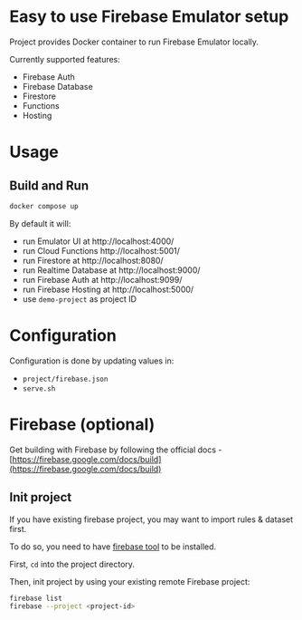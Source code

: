 # Easy to use Firebase Emulator setup

Project provides Docker container to run Firebase Emulator locally.

Currently supported features:
* Firebase Auth
* Firebase Database
* Firestore
* Functions
* Hosting

# Usage

## Build and Run

```bash
docker compose up
```

By default it will:
* run Emulator UI at http://localhost:4000/
* run Cloud Functions http://localhost:5001/
* run Firestore at http://localhost:8080/
* run Realtime Database at http://localhost:9000/
* run Firebase Auth at http://localhost:9099/
* run Firebase Hosting at http://localhost:5000/
* use `demo-project` as project ID

# Configuration

Configuration is done by updating values in:
* `project/firebase.json`
* `serve.sh`

# Firebase (optional)

Get building with Firebase by following the official docs - [https://firebase.google.com/docs/build](https://firebase.google.com/docs/build)

## Init project

If you have existing firebase project, you may want to import rules & dataset
first.

To do so, you need to have [firebase tool][1] to be installed.

First, `cd` into the project directory.

Then, init project by using your existing remote Firebase project:

```bash
firebase list
firebase --project <project-id>
```

[1]: https://github.com/firebase/firebase-tools
